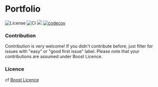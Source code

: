 # Portfolio
![License](https://img.shields.io/badge/License-Boost%201.0-lightblue.svg) ![CI](https://github.com/EVaillant/portfolio-rs/workflows/CI/badge.svg) ![](https://tokei.rs/b1/github/EVaillant/portfolio-rs) [![codecov](https://codecov.io/gh/EVaillant/portfolio-rs/graph/badge.svg?token=EPXVW5PYRT)](https://codecov.io/gh/EVaillant/portfolio-rs)

### Contribution

Contribution is very welcome! If you didn't contribute before, just filter for issues with "easy" or "good first issue" label. Please note that your contributions are assumed under Boost Licence.

### Licence

cf [Boost Licence](http://www.boost.org/LICENSE_1_0.txt)